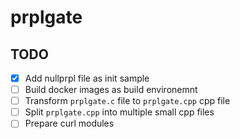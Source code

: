 # prplgate

## TODO
- [x] Add nullprpl file as init sample
- [ ] Build docker images as build environemnt
- [ ] Transform `prplgate.c` file to `prplgate.cpp` cpp file
- [ ] Split `prplgate.cpp` into multiple small cpp files
- [ ] Prepare curl modules
